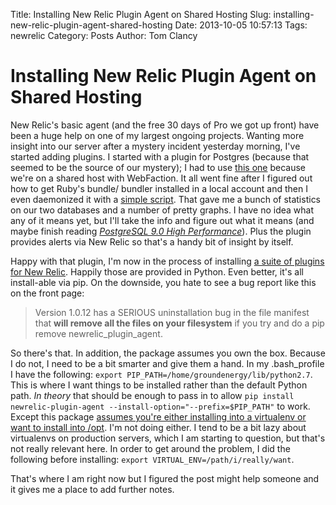 Title: Installing New Relic Plugin Agent on Shared Hosting
Slug: installing-new-relic-plugin-agent-shared-hosting
Date: 2013-10-05 10:57:13
Tags: newrelic
Category: Posts
Author: Tom Clancy

# Installing New Relic Plugin Agent on Shared Hosting

New Relic's basic agent (and the free 30 days of Pro we got up front) have been a huge help on one of my largest ongoing projects. Wanting more insight into our server after a mystery incident yesterday morning, I've started adding plugins. I started with a plugin for Postgres (because that seemed to be the source of our mystery); I had to use [this one](https://rpm.newrelic.com/accounts/230318/plugins/directory/30) because we're on a shared host with WebFaction. It all went fine after I figured out how to get Ruby's bundle/ bundler installed in a local account and then I even daemonized it with a [simple script](https://gist.github.com/tclancy/6841979). That gave me a bunch of statistics on our two databases and a number of pretty graphs. I have no idea what any of it means yet, but I'll take the info and figure out what it means (and maybe finish reading *[PostgreSQL 9.0 High Performance](http://www.amazon.com/PostgreSQL-9-0-High-Performance-ebook/dp/B0057G9RUG/ref=tmm_kin_swatch_0?_encoding=UTF8&sr=8-2&qid=1380985344)*). Plus the plugin provides alerts via New Relic so that's a handy bit of insight by itself.

Happy with that plugin, I'm now in the process of installing [a suite of plugins for New Relic](https://github.com/MeetMe/newrelic-plugin-agent). Happily those are provided in Python. Even better, it's all install-able via pip. On the downside, you hate to see a bug report like this on the front page:

>Version 1.0.12 has a SERIOUS uninstallation bug in the file manifest that **will remove all the files on your filesystem** if you try and do a pip remove newrelic_plugin_agent.

So there's that. In addition, the package assumes you own the box. Because I do not, I need to be a bit smarter and give them a hand. In my .bash_profile I have the following: `export PIP_PATH=/home/groundenergy/lib/python2.7`. This is where I want things to be installed rather than the default Python path. *In theory* that should be enough to pass in to allow `pip install newrelic-plugin-agent --install-option="--prefix=$PIP_PATH"` to work. Except this package [assumes you're either installing into a virtualenv or want to install into /opt](https://github.com/MeetMe/newrelic-plugin-agent/blob/master/setup.py#L56). I'm not doing either. I tend to be a bit lazy about virtualenvs on production servers, which I am starting to question, but that's not really relevant here. In order to get around the problem, I did the following before installing: `export VIRTUAL_ENV=/path/i/really/want`.

That's where I am right now but I figured the post might help someone and it gives me a place to add further notes.

